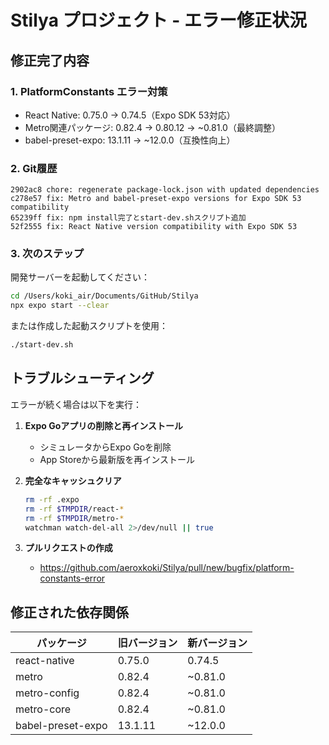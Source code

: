# Stilya プロジェクト - エラー修正状況

## 修正完了内容

### 1. PlatformConstants エラー対策
- React Native: 0.75.0 → 0.74.5（Expo SDK 53対応）
- Metro関連パッケージ: 0.82.4 → 0.80.12 → ~0.81.0（最終調整）
- babel-preset-expo: 13.1.11 → ~12.0.0（互換性向上）

### 2. Git履歴
```
2902ac8 chore: regenerate package-lock.json with updated dependencies
c278e57 fix: Metro and babel-preset-expo versions for Expo SDK 53 compatibility
65239ff fix: npm install完了とstart-dev.shスクリプト追加
52f2555 fix: React Native version compatibility with Expo SDK 53
```

### 3. 次のステップ

開発サーバーを起動してください：
```bash
cd /Users/koki_air/Documents/GitHub/Stilya
npx expo start --clear
```

または作成した起動スクリプトを使用：
```bash
./start-dev.sh
```

## トラブルシューティング

エラーが続く場合は以下を実行：

1. **Expo Goアプリの削除と再インストール**
   - シミュレータからExpo Goを削除
   - App Storeから最新版を再インストール

2. **完全なキャッシュクリア**
   ```bash
   rm -rf .expo
   rm -rf $TMPDIR/react-*
   rm -rf $TMPDIR/metro-*
   watchman watch-del-all 2>/dev/null || true
   ```

3. **プルリクエストの作成**
   - https://github.com/aeroxkoki/Stilya/pull/new/bugfix/platform-constants-error

## 修正された依存関係

| パッケージ | 旧バージョン | 新バージョン |
|-----------|------------|-------------|
| react-native | 0.75.0 | 0.74.5 |
| metro | 0.82.4 | ~0.81.0 |
| metro-config | 0.82.4 | ~0.81.0 |
| metro-core | 0.82.4 | ~0.81.0 |
| babel-preset-expo | 13.1.11 | ~12.0.0 |
